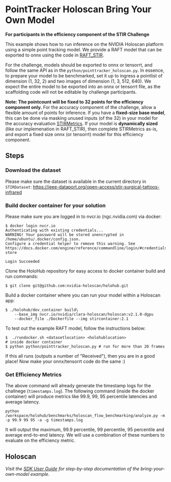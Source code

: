 # PointTracker Holoscan Bring Your Own Model


**For participants in the efficiency component of the STIR Challenge**

This example shows how to run inference on the NVIDIA Holoscan platform using a simple point tracking model. We provide a RAFT model that can be exported to onnx using the code in [RAFT_STIR](https://github.com/athaddius/RAFT_STIR).

For the challenge, models should be exported to onnx or tensorrt, and follow the same API as in the `python/pointtracker_holoscan.py`. In essence, to prepare your model to be benchmarked, set it up to ingress a pointlist of dimension (1, 32, 2) and two images of dimension (1, 3, 512, 640). We expect the entire model to be exported into an onnx or tensorrt file, as the scaffolding code will not be editable by challenge participants.

**Note: The pointcount will be fixed to 32 points for the efficiency component only.** For the accuracy component of the challenge, allow a flexible amount of points for inference. 
If you have a **fixed-size base model**, this can be done via masking unused inputs (of the 32) in your model for the accuracy evaluation [STIRMetrics](https://github.com/athaddius/STIRMetrics). If your model is **dynamically sized** (like our implemenation in RAFT_STIR), then complete STIRMetrics as-is, and export a fixed size onnx (or tensorrt) model for this efficiency component.

## Steps

### Download the dataset

Please make sure the dataset is available in the current directory in `STIRDataset`:
https://ieee-dataport.org/open-access/stir-surgical-tattoos-infrared


### Build docker container for your solution

Please make sure you are logged in to nvcr.io (ngc.nvidia.com) via docker:

```
$ docker login nvcr.io
Authenticating with existing credentials...
WARNING! Your password will be stored unencrypted in /home/ubuntu/.docker/config.json.
Configure a credential helper to remove this warning. See
https://docs.docker.com/engine/reference/commandline/login/#credentials-store

Login Succeeded
```

Clone the HoloHub repository for easy access to docker container build and run commands:

```
$ git clone git@github.com:nvidia-holoscan/holohub.git
```

Build a docker container where you can run your model within a Holoscan app:

```
$ ./holohub/dev_container build\
    --base_img nvcr.io/nvidia/clara-holoscan/holoscan:v2.1.0-dgpu 
    --docker_file ./Dockerfile --img stircontainer:2.1
```

To test out the example RAFT model, follow the instructions below:
```
$  ./rundocker.sh <datasetlocation> <holohublocation>
# inside docker container
$ python python/pointtracker_holoscan.py # run for more than 20 frames
```
If this all runs (outputs a number of "Received"), then you are in a good place! Now make your onnx/tensorrt code do the same :)


### Get Efficiency Metrics

The above command will already generate the timestamp logs for the challnege (`timestamps.log`). 
The following command (inside the docker container) will produce metrics like 99.9, 99, 95
percentile latencies and average latency.
```
python /workspace/holohub/benchmarks/holoscan_flow_benchmarking/analyze.py -m -p 99.9 99 95 -a -g timestamps.log
```

It will output the maximum, 99.9 percentile, 99 percentile, 95 percentile and average end-to-end
latency. We will use a combination of these numbers to evaluate on the efficiency metric.

## Holoscan

*Visit the [SDK User Guide](https://docs.nvidia.com/holoscan/sdk-user-guide/examples/byom.html) for step-by-step documentation of the bring-your-own-model example.*

